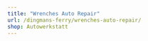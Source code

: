 ```yaml
---
title: "Wrenches Auto Repair"
url: /dingmans-ferry/wrenches-auto-repair/
shop: Autowerkstatt
---
```

